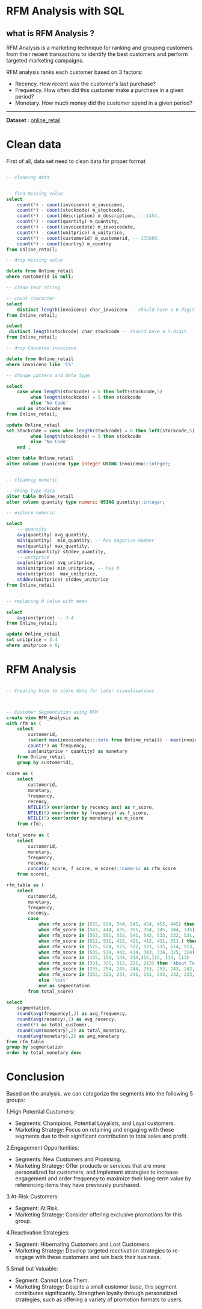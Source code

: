 # RFM Analysis with SQL

## what is RFM Analysis ?

RFM Analysis is a marketing technique for ranking and grouping customers from their recent transactions to identify the best customers and perform targeted marketing campaigns.

RFM analysis ranks each customer based on 3 factors:
- Recency. How recent was the customer's last purchase?
- Frequency. How often did this customer make a purchase in a given period?
- Monetary. How much money did the customer spend in a given period?
-------------------------------------------------------------------------------
**Dataset** : [online_retail](https://archive.ics.uci.edu/dataset/502/online+retail+ii)
# Clean data

First of all, data set need to clean data for proper format
 

```sql

-- cleaning data


-- find missing value
select 
	count(*) - count(invoiceno) m_invoiceno,
	count(*) - count(stockcode) m_stockcode,
	count(*) - count(description) m_description, -- 1454,
	count(*) - count(quantity) m_quantity,
	count(*) - count(invoicedate) m_invoicedate,
	count(*) - count(unitprice) m_unitprice,
	count(*) - count(customerid) m_customerid, -- 135080,
	count(*) - count(country) m_country
from Online_retail;

-- drop missing value

delete from Online_retail
where customerid is null;

-- clean text string

-- count character
select 
	distinct length(invoiceno) char_invoiceno -- should have a 6-digit 
from Online_retail;

select 
 distinct length(stockcode) char_stockcode -- should have a 5-digit 
from Online_retail;

-- drop Canceled invoiceno

delete from Online_retail
where invoiceno like 'C%'

-- change pattern and data type 

select 
	case when length(stockcode) = 6 then left(stockcode,5)
		 when length(stockcode) = 5 then stockcode
		 else 'No Code'
	end as stockcode_new
from Online_retail;

update Online_retail
set stockcode = case when length(stockcode) = 6 then left(stockcode,5)
		 when length(stockcode) = 5 then stockcode
		 else 'No Code'
	end ;

alter table Online_retail
alter column invoiceno type integer USING invoiceno::integer;


-- cleannig numeric

-- chang type data
alter table Online_retail
alter column quantity type numeric USING quantity::integer;

-- explore numeric

select
	-- quantity
	avg(quantity) avg_quantity,
	min(quantity)  min_quantity, -- has nagative number
	max(quantity) max_quantity,
	stddev(quantity) stddev_quantity,
	-- unitprice
	avg(unitprice) avg_unitprice,
	min(unitprice) min_unitprice, -- has 0 
	max(unitprice)  max_unitprice, 
	stddev(unitprice) stddev_unitprice
from Online_retail


-- replacing 0 value with mean 

select
	avg(unitprice) -- 3.4 
from Online_retail;

update Online_retail
set unitprice = 3.4 
where unitprice = 0;

```
# RFM Analysis

```sql

-- Creating View to store data for later visualisations



-- Customer Segmentation using RFM 
create view RFM_Analysis as
with rfm as (
	select
		customerid,
		(select max(invoicedate)::date from Online_retail) - max(invoicedate)::date as recency,
		count(*) as frequency,
		sum(unitprice * quantity) as monetary
	from Online_retail
	group by customerid),
	
score as (
	select 
		customerid,
		monetary,
		frequency,
		recency,
		NTILE(5) over(order by recency asc) as r_score,
		NTILE(5) over(order by frequency) as f_score,
		NTILE(5) over(order by monetary) as m_score
	from rfm),
	
total_score as (
	select
		customerid,
		monetary,
		frequency,
		recency,
		concat(r_score, f_score, m_score)::numeric as rfm_score
	from score),

rfm_table as (
	select 
		customerid,
		monetary,
		frequency,
		recency,
		case 
			when rfm_score in (555, 554, 544, 545, 454, 455, 445) then 'Champion'
			when rfm_score in (543, 444, 435, 355, 354, 345, 344, 335) then 'Loyal Customers'
			when rfm_score in (553, 551, 552, 541, 542, 533, 532, 531, 452, 451, 442, 441, 431, 453, 433, 432, 423, 353, 352, 351, 342, 341, 333, 323) then 'Potential Loyalist '
			when rfm_score in (512, 511, 422, 421, 412, 411, 311.) then 'New Customers'
			when rfm_score in (525, 524, 523, 522, 521, 515, 514, 513, 425,424, 413,414,415, 315, 314, 313) then 'Promising'
			when rfm_score in (535, 534, 443, 434, 343, 334, 325, 324) then 'Need Attention'
			when rfm_score in (155, 154, 144, 214,215,115, 114, 113) 	then 'Cannot Lose Them'
			when rfm_score in (331, 321, 312, 221, 213) then 'About To Sleep'
			when rfm_score in (255, 254, 245, 244, 253, 252, 243, 242, 235, 234, 225, 224, 153, 152, 145, 143, 142, 135, 134, 133, 125, 124) then 'At Risk'
			when rfm_score in (332, 322, 231, 241, 251, 233, 232, 223, 222, 132, 123, 122, 212, 211) then 'Hibernating'
			else 'lost'
			end as segmentation
		from total_score)
		
select
	segmentation,
	round(avg(frequency),2) as avg_frequency,
	round(avg(recency),2) as avg_recency,
	count(*) as total_customer,
	round(sum(monetary),2) as total_monetary,
	round(avg(monetary),2) as avg_monetary
from rfm_table
group by segmentation
order by total_monetary desc

```
# Conclusion
Based on the analysis, we can categorize the segments into the following 5 groups:

1.High Potential Customers:
- Segments: Champions, Potential Loyalists, and Loyal customers.
- Marketing Strategy: Focus on retaining and engaging with these segments due to their significant contribution to total sales and profit.

2.Engagement Opportunities:
- Segments: New Customers and Promising.
- Marketing Strategy: Offer products or services that are more personalized for customers, and Implement strategies to increase engagement and order frequency to maximize their long-term value by referencing items they have previously purchased.

3.At-Risk Customers:
- Segment: At Risk.
- Marketing Strategy: Consider offering exclusive promotions for this group.
  
4.Reactivation Strategies:
- Segment: Hibernating Customers and Lost Customers.
- Marketing Strategy: Develop targeted reactivation strategies to re-engage with these customers and win back their business.
  
5.Small but Valuable:
- Segment: Cannot Lose Them.
- Marketing Strategy: Despite a small customer base, this segment contributes significantly. Strengthen loyalty through personalized strategies, such as offering a variety of promotion formats to users.
